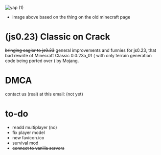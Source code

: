 ![yap (1)](https://github.com/orphanlol/classicane/assets/83834491/51b976ae-3e32-4b7f-b713-17d171cb1ad6)
* image above based on the thing on the old minecraft page 
# (js0.23) Classic on Crack

~~bringing eagler to js0.23~~ general improvements and funnies for js0.23, that bad rewrite of Minecraft Classic 0.0.23a_01 ( with only terrain generation code being ported over ) by Mojang.

# DMCA
contact us (real) at this email: (not yet)

# to-do
- readd multiplayer (no)
- fix player model
- new favicon.ico
- survival mod
- ~~connect to vanilla servers~~ 
<!--
# Minecraft Classic Reversed
This is a project meant to document the functions and code of classic.minecraft.net.

# Usage
Clone the repo and run start-server.bat, or run http-server on the working directory.
Then, connect to the server using localhost:8080 in your preferred browser.

# Takedown

This is meant as a fun project. If I must take it down due to legal reasons,
please contact me at thesuncat123@gmail.com, or on Discord at TheSunCat#1007.
-->
